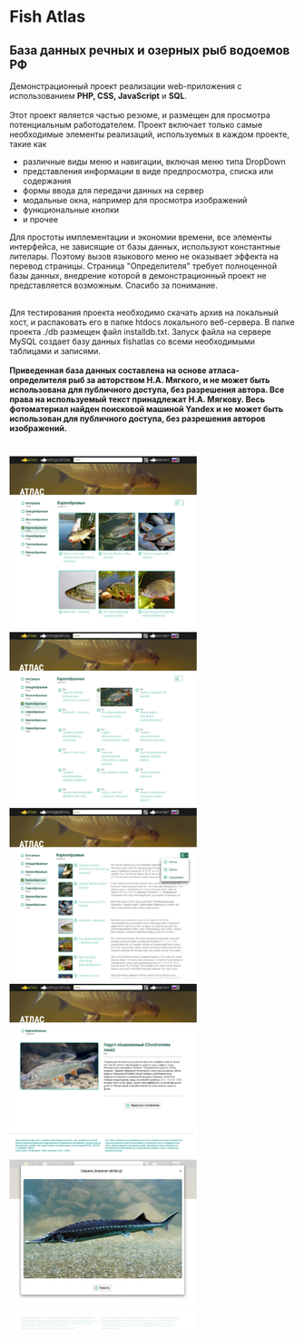 # Fish Atlas #
## База данных речных и озерных рыб водоемов РФ ##
Демонстрационный проект реализации web-приложения с использованием <b>PHP, CSS, JavaScript</b> и <b>SQL</b>.</br></br>
Этот проект является частью резюме, и размещен для просмотра потенциальным работодателем. 
Проект включает только самые необходимые элементы реализаций, используемых в каждом проекте, такие как

* различные виды меню и навигации, включая меню типа DropDown
* представления информации в виде предпросмотра, списка или содержания
* формы ввода для передачи данных на сервер
* модальные окна, например для просмотра изображений
* функциональные кнопки
* и прочее

Для простоты имплементации и экономии времени, все элементы интерфейса, не зависящие от базы данных, используют константные лителары. Поэтому вызов языкового меню не оказывает эффекта на перевод страницы. Страница "Определителя" требует полноценной базы данных, внедрение которой в демонстрационный проект не представляется возможным. Спасибо за понимание.</br></br>

Для тестирования проекта необходимо скачать архив на локальный хост, и распаковать его в папке htdocs локального веб-сервера.
В папке проекта ./db размещен файл installdb.txt. Запуск файла на сервере MySQL создает базу данных fishatlas со всеми необходимыми таблицами и записями.</br></br>
<span style="color=red;"><b>Приведенная база данных составлена на основе атласа-определителя рыб за авторством Н.А. Мягкого, и не может быть использована для публичного доступа, без разрешения автора. Все права на используемый текст принадлежат Н.А. Мягкову. Весь фотоматериал найден поисковой машиной Yandex и не может быть использован для публичного доступа, без разрешения авторов изображений.</b></span></br></br>
<div style="display=flex;">
<img src="./img/screens/view-1.jpg" align="center" height="300" width="330" style="padding-top: 10px;">
<img src="./img/screens/view-2.jpg" align="center" height="300" width="330" style="padding-top: 10px;">
<img src="./img/screens/view-3.jpg" align="center" height="300" width="330" style="padding-top: 10px;">
<img src="./img/screens/article.jpg" align="center" height="300" width="330" style="padding-top: 10px;">
<img src="./img/screens/modalView.jpg" align="center" height="300" width="330" style="padding-top: 10px;">
</div></br></br>




